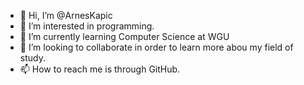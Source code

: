 - 👋 Hi, I’m @ArnesKapic
- 👀 I’m interested in programming. 
- 🌱 I’m currently learning Computer Science at WGU
- 💞️ I’m looking to collaborate in order to learn more abou my field of study.
- 📫 How to reach me is through GitHub.

<!---
ArnesKapic/ArnesKapic is a ✨ special ✨ repository because its `README.md` (this file) appears on your GitHub profile.
You can click the Preview link to take a look at your changes.
--->
